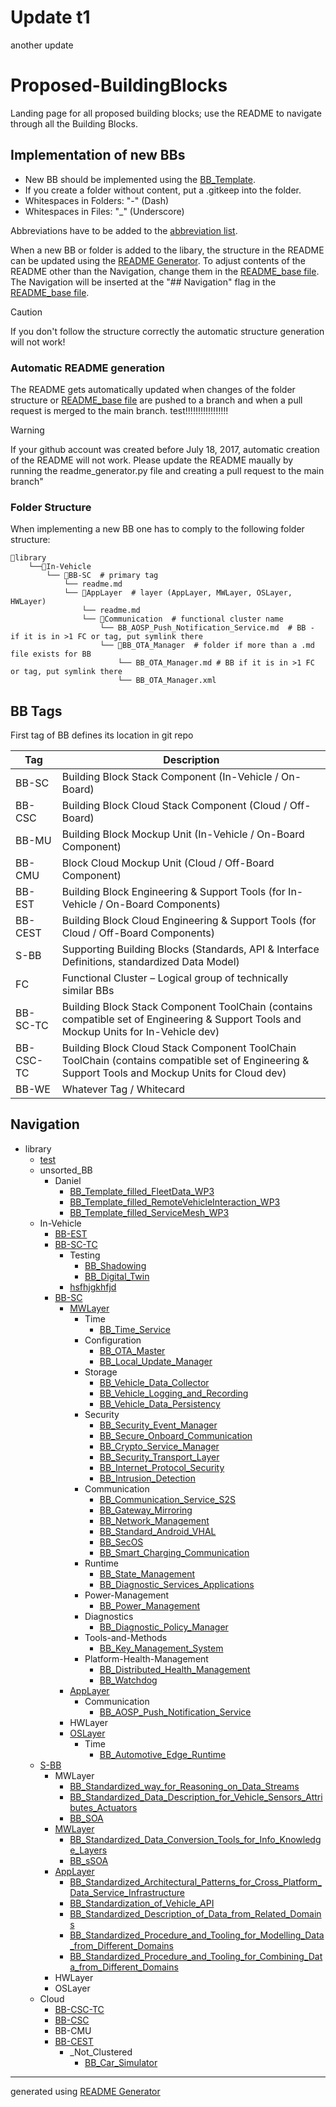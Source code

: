 
# Update t1

another update

# Proposed-BuildingBlocks

Landing page for all proposed building blocks; use the README to navigate through all the Building Blocks.

## Implementation of new BBs

- New BB should be implemented using the [BB_Template](/utils/BB_Template.md).  
- If you create a folder without content, put a .gitkeep into the folder.  
- Whitespaces in Folders: "-" (Dash)  
- Whitespaces in Files: "_" (Underscore)  

Abbreviations have to be added to the [abbreviation list](/utils/Abbreviations.md).

When a new BB or folder is added to the libary, the structure in the README can be updated using 
the [README Generator](/scripts/readme_generator.py). To adjust contents of the README other than 
the Navigation, change them in the [README_base file](/utils/README_base.md). The Navigation will 
be inserted at the "## Navigation" flag in the [README_base file](/utils/README_base.md).

> [!CAUTION]
> If you don't follow the structure correctly the automatic structure generation will not work!

### Automatic README generation

The README gets automatically updated when changes of the folder structure or [README_base file](/utils/README_base.md) are pushed to a branch and when a pull request is merged to the main branch. test!!!!!!!!!!!!!!!!!

> [!Warning]
>If your github account was created before July 18, 2017, automatic creation of the README will not work. Please update the README maually by running the readme_generator.py file and creating a pull request to the main branch"

### Folder Structure

When implementing a new BB one has to comply to the following folder structure:

```
📁library
    └──📁In-Vehicle
        └── 📁BB-SC  # primary tag
            └── readme.md  
            └── 📁AppLayer  # layer (AppLayer, MWLayer, OSLayer, HWLayer)
                └── readme.md  
                └── 📁Communication  # functional cluster name
                    └── BB_AOSP_Push_Notification_Service.md  # BB - if it is in >1 FC or tag, put symlink there
                    └── 📁BB_OTA_Manager  # folder if more than a .md file exists for BB
                        └── BB_OTA_Manager.md # BB if it is in >1 FC or tag, put symlink there
                        └── BB_OTA_Manager.xml 

```

## BB Tags

First tag of BB defines its location in git repo

|Tag|Description|
|----|----|
|BB-SC|Building Block Stack Component (In-Vehicle / On-Board)|
|BB-CSC|Building Block Cloud Stack Component (Cloud / Off-Board)|
|BB-MU|Building Block Mockup Unit (In-Vehicle / On-Board Component)|
|BB-CMU|Block Cloud Mockup Unit (Cloud / Off-Board Component)|
|BB-EST|Building Block Engineering & Support Tools (for In-Vehicle / On-Board Components)|
|BB-CEST|Building Block Cloud Engineering & Support Tools (for Cloud / Off-Board Components)|
|S-BB|Supporting Building Blocks (Standards, API & Interface Definitions, standardized Data Model)|
|FC|Functional Cluster – Logical group of technically similar BBs|
|BB-SC-TC|Building Block Stack Component ToolChain (contains compatible set of Engineering & Support Tools and Mockup Units for In-Vehicle dev)|
|BB-CSC-TC|Building Block Cloud Stack Component ToolChain ToolChain (contains compatible set of Engineering & Support Tools and Mockup Units for Cloud dev)|
|BB-WE|Whatever Tag / Whitecard|

## Navigation
- library
    - [test](/library/test/test.md)
    - unsorted_BB
        - Daniel
            - [BB_Template_filled_FleetData_WP3](/library/unsorted_BB/Daniel/BB_Template_filled_FleetData_WP3.md)
            - [BB_Template_filled_RemoteVehicleInteraction_WP3](/library/unsorted_BB/Daniel/BB_Template_filled_RemoteVehicleInteraction_WP3.md)
            - [BB_Template_filled_ServiceMesh_WP3](/library/unsorted_BB/Daniel/BB_Template_filled_ServiceMesh_WP3.md)
    - In-Vehicle
        - [BB-EST](/library/In-Vehicle/BB-EST/BB-EST.md)
        - [BB-SC-TC](/library/In-Vehicle/BB-SC-TC/BB-SC-TC.md)
            - Testing
                - [BB_Shadowing](/library/In-Vehicle/BB-SC-TC/Testing/BB_Shadowing.md)
                - [BB_Digital_Twin](/library/In-Vehicle/BB-SC-TC/Testing/BB_Digital_Twin.md)
            - [hsfhjgkhfjd](/library/In-Vehicle/BB-MU/hsfhjgkhfjd.md)
        - [BB-SC](/library/In-Vehicle/BB-SC/BB-SC.md)
            - [MWLayer](/library/In-Vehicle/BB-SC/MWLayer/MWLayer.md)
                - Time
                    - [BB_Time_Service](/library/In-Vehicle/BB-SC/MWLayer/Time/BB_Time_Service.md)
                - Configuration
                    - [BB_OTA_Master](/library/In-Vehicle/BB-SC/MWLayer/Configuration/BB_OTA_Master.md)
                    - [BB_Local_Update_Manager](/library/In-Vehicle/BB-SC/MWLayer/Configuration/BB_Local_Update_Manager.md)
                - Storage
                    - [BB_Vehicle_Data_Collector](/library/In-Vehicle/BB-SC/MWLayer/Storage/BB_Vehicle_Data_Collector.md)
                    - [BB_Vehicle_Logging_and_Recording](/library/In-Vehicle/BB-SC/MWLayer/Storage/BB_Vehicle_Logging_and_Recording.md)
                    - [BB_Vehicle_Data_Persistency](/library/In-Vehicle/BB-SC/MWLayer/Storage/BB_Vehicle_Data_Persistency.md)
                - Security
                    - [BB_Security_Event_Manager](/library/In-Vehicle/BB-SC/MWLayer/Security/BB_Security_Event_Manager.md)
                    - [BB_Secure_Onboard_Communication](/library/In-Vehicle/BB-SC/MWLayer/Security/BB_Secure_Onboard_Communication.md)
                    - [BB_Crypto_Service_Manager](/library/In-Vehicle/BB-SC/MWLayer/Security/BB_Crypto_Service_Manager.md)
                    - [BB_Security_Transport_Layer](/library/In-Vehicle/BB-SC/MWLayer/Security/BB_Security_Transport_Layer.md)
                    - [BB_Internet_Protocol_Security](/library/In-Vehicle/BB-SC/MWLayer/Security/BB_Internet_Protocol_Security.md)
                    - [BB_Intrusion_Detection](/library/In-Vehicle/BB-SC/MWLayer/Security/BB_Intrusion_Detection.md)
                - Communication
                    - [BB_Communication_Service_S2S](/library/In-Vehicle/BB-SC/MWLayer/Communication/BB_Communication_Service_S2S.md)
                    - [BB_Gateway_Mirroring](/library/In-Vehicle/BB-SC/MWLayer/Communication/BB_Gateway_Mirroring.md)
                    - [BB_Network_Management](/library/In-Vehicle/BB-SC/MWLayer/Communication/BB_Network_Management.md)
                    - [BB_Standard_Android_VHAL](/library/In-Vehicle/BB-SC/MWLayer/Communication/BB_Standard_Android_VHAL.md)
                    - [BB_SecOS](/library/In-Vehicle/BB-SC/MWLayer/Communication/BB_SecOS.md)
                    - [BB_Smart_Charging_Communication](/library/In-Vehicle/BB-SC/MWLayer/Communication/BB_Smart_Charging_Communication.md)
                - Runtime
                    - [BB_State_Management](/library/In-Vehicle/BB-SC/MWLayer/Runtime/BB_State_Management.md)
                    - [BB_Diagnostic_Services_Applications](/library/In-Vehicle/BB-SC/MWLayer/Runtime/BB_Diagnostic_Services_Applications.md)
                - Power-Management
                    - [BB_Power_Management](/library/In-Vehicle/BB-SC/MWLayer/Power-Management/BB_Power_Management.md)
                - Diagnostics
                    - [BB_Diagnostic_Policy_Manager](/library/In-Vehicle/BB-SC/MWLayer/Diagnostics/BB_Diagnostic_Policy_Manager.md)
                - Tools-and-Methods
                    - [BB_Key_Management_System](/library/In-Vehicle/BB-SC/MWLayer/Tools-and-Methods/BB_Key_Management_System.md)
                - Platform-Health-Management
                    - [BB_Distributed_Health_Management](/library/In-Vehicle/BB-SC/MWLayer/Platform-Health-Management/BB_Distributed_Health_Management.md)
                    - [BB_Watchdog](/library/In-Vehicle/BB-SC/MWLayer/Platform-Health-Management/BB_Watchdog.md)
            - [AppLayer](/library/In-Vehicle/BB-SC/AppLayer/AppLayer.md)
                - Communication
                    - [BB_AOSP_Push_Notification_Service](/library/In-Vehicle/BB-SC/AppLayer/Communication/BB_AOSP_Push_Notification_Service.md)
            - HWLayer
            - [OSLayer](/library/In-Vehicle/BB-SC/OSLayer/OSLayer.md)
                - Time
                    - [BB_Automotive_Edge_Runtime](/library/In-Vehicle/BB-SC/OSLayer/Time/BB_Automotive_Edge_Runtime.md)
    - [S-BB](/library/S-BB/S-BB.md)
        - MWLayer
            - [BB_Standardized_way_for_Reasoning_on_Data_Streams](/library/S-BB/MWLayer/BB_Standardized_way_for_Reasoning_on_Data_Streams.md)
            - [BB_Standardized_Data_Description_for_Vehicle_Sensors_Attributes_Actuators](/library/S-BB/MWLayer/BB_Standardized_Data_Description_for_Vehicle_Sensors_Attributes_Actuators.md)
            - [BB_SOA](/library/S-BB/MWLayer/BB_SOA.md)
        - [MWLayer](/library/S-BB/MWLayer/MWLayer.md)
            - [BB_Standardized_Data_Conversion_Tools_for_Info_Knowledge_Layers](/library/S-BB/MWLayer/BB_Standardized_Data_Conversion_Tools_for_Info_Knowledge_Layers.md)
            - [BB_sSOA](/library/S-BB/MWLayer/BB_sSOA.md)
        - [AppLayer](/library/S-BB/AppLayer/AppLayer.md)
            - [BB_Standardized_Architectural_Patterns_for_Cross_Platform_Data_Service_Infrastructure](/library/S-BB/AppLayer/BB_Standardized_Architectural_Patterns_for_Cross_Platform_Data_Service_Infrastructure.md)
            - [BB_Standardization_of_Vehicle_API](/library/S-BB/AppLayer/BB_Standardization_of_Vehicle_API.md)
            - [BB_Standardized_Description_of_Data_from_Related_Domains](/library/S-BB/AppLayer/BB_Standardized_Description_of_Data_from_Related_Domains.md)
            - [BB_Standardized_Procedure_and_Tooling_for_Modelling_Data_from_Different_Domains](/library/S-BB/AppLayer/BB_Standardized_Procedure_and_Tooling_for_Modelling_Data_from_Different_Domains.md)
            - [BB_Standardized_Procedure_and_Tooling_for_Combining_Data_from_Different_Domains](/library/S-BB/AppLayer/BB_Standardized_Procedure_and_Tooling_for_Combining_Data_from_Different_Domains.md)
        - HWLayer
        - OSLayer
    - Cloud
        - [BB-CSC-TC](/library/Cloud/BB-CSC-TC/BB-CSC-TC.md)
        - [BB-CSC](/library/Cloud/BB-CSC/BB-CSC.md)
        - BB-CMU
        - [BB-CEST](/library/Cloud/BB-CEST/BB-CEST.md)
            - _Not_Clustered
                - [BB_Car_Simulator](/library/Cloud/BB-CEST/_Not_Clustered/BB_Car_Simulator.md)
***
generated using [README Generator](/scripts/readme_generator.py)